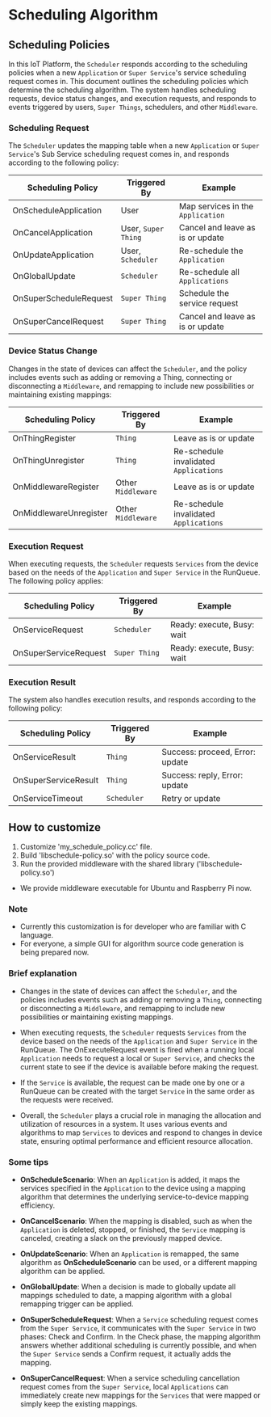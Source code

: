 # Scheduling Algorithm

## Scheduling Policies

In this IoT Platform, the `Scheduler` responds according to the scheduling policies when a new `Application` or `Super Service`'s service scheduling request comes in.
This document outlines the scheduling policies which determine the scheduling algorithm. The system handles scheduling requests, device status changes, and execution requests, and responds to events triggered by users, `Super Things`, schedulers, and other `Middleware`.

### Scheduling Request

The `Scheduler` updates the mapping table when a new `Application` or `Super Service`'s Sub Service scheduling request comes in, and responds according to the following policy:

| Scheduling Policy | Triggered By | Example |
| ------ | ------ | ------ |
OnScheduleApplication | User | Map services in the `Application`
OnCancelApplication | User, `Super Thing` | Cancel and leave as is or update
OnUpdateApplication | User, `Scheduler` | Re-schedule the `Application`
OnGlobalUpdate | `Scheduler` | Re-schedule all `Applications`
OnSuperScheduleRequest | `Super Thing` | Schedule the service request
OnSuperCancelRequest | `Super Thing` | Cancel and leave as is or update

### Device Status Change

Changes in the state of devices can affect the `Scheduler`, and the policy includes events such as adding or removing a Thing, connecting or disconnecting a `Middleware`, and remapping to include new possibilities or maintaining existing mappings:

| Scheduling Policy | Triggered By | Example |
| ------ | ------ | ------ |
OnThingRegister| `Thing`| Leave as is or update
OnThingUnregister| `Thing`| Re-schedule invalidated `Applications`
OnMiddlewareRegister| Other `Middleware`| Leave as is or update
OnMiddlewareUnregister| Other `Middleware`| Re-schedule invalidated `Applications`

### Execution Request

When executing requests, the `Scheduler` requests `Services` from the device based on the needs of the `Application` and `Super Service` in the RunQueue. The following policy applies:

| Scheduling Policy| Triggered By| Example |
| ------ | ------ | ------ |
OnServiceRequest| `Scheduler` | Ready: execute, Busy: wait
OnSuperServiceRequest| `Super Thing` | Ready: execute, Busy: wait

### Execution Result

The system also handles execution results, and responds according to the following policy:

| Scheduling Policy | Triggered By | Example |
| ------ | ------ | ------ |
OnServiceResult | `Thing` | Success: proceed, Error: update
OnSuperServiceResult | `Thing` | Success: reply, Error: update
OnServiceTimeout | `Scheduler` | Retry or update

## How to customize

1. Customize 'my_schedule_policy.cc' file.
2. Build 'libschedule-policy.so' with the policy source code.
3. Run the provided middleware with the shared library ('libschedule-policy.so')
  - We provide middleware executable for Ubuntu and Raspberry Pi now.

### Note

* Currently this customization is for developer who are familiar with C language.
* For everyone, a simple GUI for algorithm source code generation is being prepared now.

### Brief explanation 

- Changes in the state of devices can affect the `Scheduler`, and the policies includes events such as adding or removing a `Thing`, connecting or disconnecting a `Middleware`, and remapping to include new possibilities or maintaining existing mappings.

- When executing requests, the `Scheduler` requests `Services` from the device based on the needs of the `Application` and `Super Service` in the RunQueue. The OnExecuteRequest event is fired when a running local `Application` needs to request a local or `Super Service`, and checks the current state to see if the device is available before making the request.

- If the `Service` is available, the request can be made one by one or a RunQueue can be created with the target `Service` in the same order as the requests were received.

- Overall, the `Scheduler` plays a crucial role in managing the allocation and utilization of resources in a system. It uses various events and algorithms to map `Services` to devices and respond to changes in device state, ensuring optimal performance and efficient resource allocation.

### Some tips

- **OnScheduleScenario**: When an `Application` is added, it maps the services specified in the `Application` to the device using a mapping algorithm that determines the underlying service-to-device mapping efficiency.

- **OnCancelScenario**: When the mapping is disabled, such as when the `Application` is deleted, stopped, or finished, the `Service` mapping is canceled, creating a slack on the previously mapped device.

- **OnUpdateScenario**: When an `Application` is remapped, the same algorithm as **OnScheduleScenario** can be used, or a different mapping algorithm can be applied.

- **OnGlobalUpdate**: When a decision is made to globally update all mappings scheduled to date, a mapping algorithm with a global remapping trigger can be applied.

- **OnSuperScheduleRequest**: When a `Service` scheduling request comes from the `Super Service`, it communicates with the `Super Service` in two phases: Check and Confirm. In the Check phase, the mapping algorithm answers whether additional scheduling is currently possible, and when the `Super Service` sends a Confirm request, it actually adds the mapping.

- **OnSuperCancelRequest**: When a service scheduling cancellation request comes from the `Super Service`, local `Applications` can immediately create new mappings for the `Services` that were mapped or simply keep the existing mappings.
